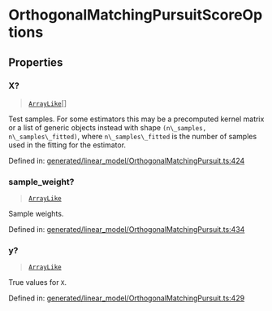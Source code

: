 # OrthogonalMatchingPursuitScoreOptions

## Properties

### X?

> [`ArrayLike`](../types/ArrayLike.md)[]

Test samples. For some estimators this may be a precomputed kernel matrix or a list of generic objects instead with shape `(n\_samples, n\_samples\_fitted)`, where `n\_samples\_fitted` is the number of samples used in the fitting for the estimator.

Defined in:  [generated/linear\_model/OrthogonalMatchingPursuit.ts:424](https://github.com/transitive-bullshit/scikit-learn-ts/blob/122b3c0/packages/sklearn/src/generated/linear_model/OrthogonalMatchingPursuit.ts#L424)

### sample\_weight?

> [`ArrayLike`](../types/ArrayLike.md)

Sample weights.

Defined in:  [generated/linear\_model/OrthogonalMatchingPursuit.ts:434](https://github.com/transitive-bullshit/scikit-learn-ts/blob/122b3c0/packages/sklearn/src/generated/linear_model/OrthogonalMatchingPursuit.ts#L434)

### y?

> [`ArrayLike`](../types/ArrayLike.md)

True values for `X`.

Defined in:  [generated/linear\_model/OrthogonalMatchingPursuit.ts:429](https://github.com/transitive-bullshit/scikit-learn-ts/blob/122b3c0/packages/sklearn/src/generated/linear_model/OrthogonalMatchingPursuit.ts#L429)
